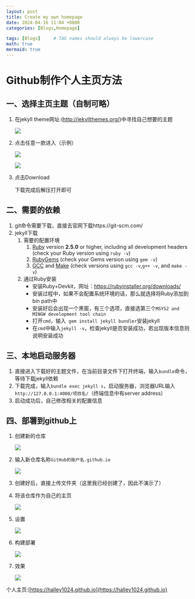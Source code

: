 ```yaml
---
layout: post
title: Create my own homepage
date: 2024-04-16 11:04 +0800
categories: [Blogs,Homepage]

tags: [Blogs]     # TAG names should always be lowercase
math: true
mermaid: true
---
```

# Github制作个人主页方法

## 一、选择主页主题（自制可略）

1. 在jekyll theme网址:(http://jekyllthemes.org/)中寻找自己想要的主题

   ![](https://img2024.cnblogs.com/blog/3074043/202404/3074043-20240416112545783-135117717.png)


2. 点击任意一款进入（示例）

   ![](https://img2024.cnblogs.com/blog/3074043/202404/3074043-20240416112558939-15268213.png)


   ![](https://img2024.cnblogs.com/blog/3074043/202404/3074043-20240416112607269-1346705693.png)


3. 点击Download

   下载完成后解压打开即可

## 二、需要的依赖

1. git命令需要下载，直接去官网下载https://git-scm.com/
2. jekyll下载
   1. 需要的配置环境
      1. [Ruby](https://www.ruby-lang.org/en/downloads/) version **2.5.0** or higher, including all development headers (check your Ruby version using `ruby -v`)
      2. [RubyGems](https://rubygems.org/pages/download) (check your Gems version using `gem -v`)
      3. [GCC](https://gcc.gnu.org/install/) and [Make](https://www.gnu.org/software/make/) (check versions using `gcc -v`,`g++ -v`, and `make -v`)
   2. 通过Ruby安装
      - 安装Ruby+Devkit，网址：https://rubyinstaller.org/downloads/
      - 安装过程中，如果不会配置系统环境的话，那么就选择将Ruby添加到bin path中
      - 安装好后会出现一个黑窗，有三个选项，直接选第三个``MSYS2 and MINGW development tool chain``
      - 打开`cmd`，输入` gem install jekyll bundler`安装jekyll
      - 在`cmd`中输入`jekyll -v`，检查jekyll是否安装成功，若出现版本信息则说明安装成功

## 三、本地启动服务器

1. 直接进入下载好的主题文件，在当前目录文件下打开终端，输入`bundle`命令，等待下载jekyll依赖
2. 下载完成，输入`bundle exec jekyll s`，启动服务器，浏览器URL输入`http://127.0.0.1:4000/项目名/`（终端信息中有server address）
3. 启动成功后，自己修改相关的配置信息

## 四、部署到github上

1. 创建新的仓库

   ![](https://img2024.cnblogs.com/blog/3074043/202404/3074043-20240416112903203-2000276840.png)


2. 输入新仓库名称`GitHub的账户名.github.io`

   ![](https://img2024.cnblogs.com/blog/3074043/202404/3074043-20240416112919389-1510300754.png)



3. 创建好后，直接上传文件夹（这里我已经创建了，因此不演示了）
4. 将该仓库作为自己的主页

   ![](https://img2024.cnblogs.com/blog/3074043/202404/3074043-20240416112936126-1449552896.png)

5. 设置

   ![](https://img2024.cnblogs.com/blog/3074043/202404/3074043-20240416112949252-1435798026.png)

6. 构建部署

   ![](https://img2024.cnblogs.com/blog/3074043/202404/3074043-20240416113009147-1035715250.png)


7. 效果

   ![](https://img2024.cnblogs.com/blog/3074043/202404/3074043-20240416113017993-389524708.png)

个人主页:[https://halley1024.github.io](https://halley1024.github.io)

